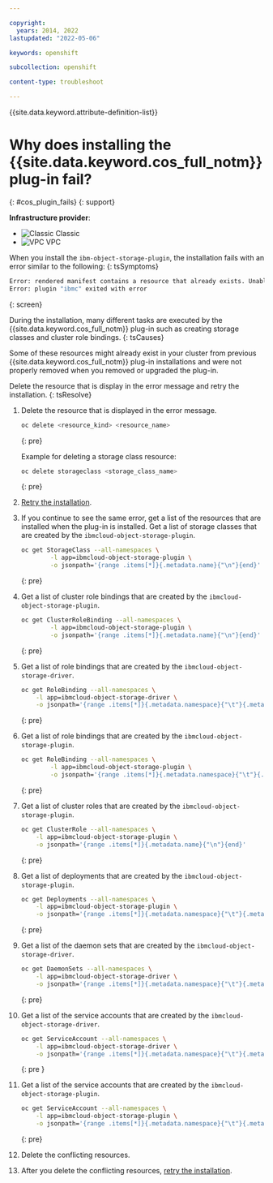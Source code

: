 ```yaml
---

copyright: 
  years: 2014, 2022
lastupdated: "2022-05-06"

keywords: openshift

subcollection: openshift

content-type: troubleshoot

---
```



{{site.data.keyword.attribute-definition-list}}



# Why does installing the {{site.data.keyword.cos_full_notm}} plug-in fail?
{: #cos_plugin_fails}
{: support}

**Infrastructure provider**:
* ![Classic](../icons/classic.svg "Classic") Classic
* ![VPC](../icons/vpc.svg "VPC") VPC


When you install the `ibm-object-storage-plugin`, the installation fails with an error similar to the following:
{: tsSymptoms}

```sh
Error: rendered manifest contains a resource that already exists. Unable to continue with install. Existing resource conflict: namespace: , name: ibmc-s3fs-flex-cross-region, existing_kind: storageClass, new_kind: storage.k8s.io/v1, Kind=StorageClass
Error: plugin "ibmc" exited with error
```
{: screen}


During the installation, many different tasks are executed by the {{site.data.keyword.cos_full_notm}} plug-in such as creating storage classes and cluster role bindings. 
{: tsCauses}

Some of these resources might already exist in your cluster from previous {{site.data.keyword.cos_full_notm}} plug-in installations and were not properly removed when you removed or upgraded the plug-in.

Delete the resource that is display in the error message and retry the installation.
{: tsResolve}

1. Delete the resource that is displayed in the error message.
    ```sh
    oc delete <resource_kind> <resource_name>
    ```
    {: pre}

    Example for deleting a storage class resource:
    ```sh
    oc delete storageclass <storage_class_name>
    ```
    {: pre}

1. [Retry the installation](/docs/containers?topic=containers-storage_cos_install).

1. If you continue to see the same error, get a list of the resources that are installed when the plug-in is installed. Get a list of storage classes that are created by the `ibmcloud-object-storage-plugin`.
    ```sh
    oc get StorageClass --all-namespaces \
            -l app=ibmcloud-object-storage-plugin \
            -o jsonpath='{range .items[*]}{.metadata.name}{"\n"}{end}'
    ```
    {: pre}

1. Get a list of cluster role bindings that are created by the `ibmcloud-object-storage-plugin`.
    ```sh
    oc get ClusterRoleBinding --all-namespaces \
            -l app=ibmcloud-object-storage-plugin \
            -o jsonpath='{range .items[*]}{.metadata.name}{"\n"}{end}'
    ```
    {: pre}

1. Get a list of role bindings that are created by the `ibmcloud-object-storage-driver`.
    ```sh
    oc get RoleBinding --all-namespaces \
        -l app=ibmcloud-object-storage-driver \
        -o jsonpath='{range .items[*]}{.metadata.namespace}{"\t"}{.metadata.name}{"\n"}{end}'
    ```
    {: pre}

1. Get a list of role bindings that are created by the `ibmcloud-object-storage-plugin`.
    ```sh
    oc get RoleBinding --all-namespaces \
            -l app=ibmcloud-object-storage-plugin \
            -o jsonpath='{range .items[*]}{.metadata.namespace}{"\t"}{.metadata.name}{"\n"}{end}'
    ```
    {: pre}

1. Get a list of cluster roles that are created by the `ibmcloud-object-storage-plugin`.
    ```sh
    oc get ClusterRole --all-namespaces \
        -l app=ibmcloud-object-storage-plugin \
        -o jsonpath='{range .items[*]}{.metadata.name}{"\n"}{end}'
    ```
    {: pre}

1. Get a list of deployments that are created by the `ibmcloud-object-storage-plugin`.
    ```sh
    oc get Deployments --all-namespaces \
        -l app=ibmcloud-object-storage-plugin \
        -o jsonpath='{range .items[*]}{.metadata.namespace}{"\t"}{.metadata.name}{"\n"}{end}'
    ```
    {: pre}

1. Get a list of the daemon sets that are created by the `ibmcloud-object-storage-driver`.
    ```sh
    oc get DaemonSets --all-namespaces \
        -l app=ibmcloud-object-storage-driver \
        -o jsonpath='{range .items[*]}{.metadata.namespace}{"\t"}{.metadata.name}{"\n"}{end}'
    ```
    {: pre}

1. Get a list of the service accounts that are created by the `ibmcloud-object-storage-driver`.
    ```sh
    oc get ServiceAccount --all-namespaces \
        -l app=ibmcloud-object-storage-driver \
        -o jsonpath='{range .items[*]}{.metadata.namespace}{"\t"}{.metadata.name}{"\n"}{end}'
    ```
    {: pre }

1. Get a list of the service accounts that are created by the `ibmcloud-object-storage-plugin`.
    ```sh
    oc get ServiceAccount --all-namespaces \
        -l app=ibmcloud-object-storage-plugin \
        -o jsonpath='{range .items[*]}{.metadata.namespace}{"\t"}{.metadata.name}{"\n"}{end}'
    ```
    {: pre}
    
1. Delete the conflicting resources.

1. After you delete the conflicting resources, [retry the installation](/docs/containers?topic=containers-storage_cos_install).









